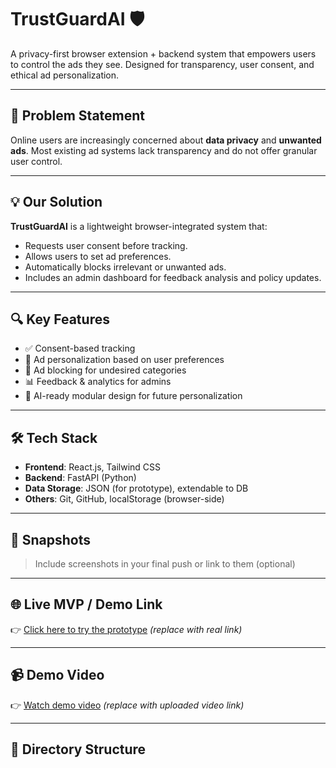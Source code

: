 # TrustGuardAI 🛡️

A privacy-first browser extension + backend system that empowers users to control the ads they see. Designed for transparency, user consent, and ethical ad personalization.

---

## 🚀 Problem Statement

Online users are increasingly concerned about **data privacy** and **unwanted ads**. Most existing ad systems lack transparency and do not offer granular user control.

---

## 💡 Our Solution

**TrustGuardAI** is a lightweight browser-integrated system that:
- Requests user consent before tracking.
- Allows users to set ad preferences.
- Automatically blocks irrelevant or unwanted ads.
- Includes an admin dashboard for feedback analysis and policy updates.

---

## 🔍 Key Features

- ✅ Consent-based tracking
- 🎯 Ad personalization based on user preferences
- 🚫 Ad blocking for undesired categories
- 📊 Feedback & analytics for admins
- 🧠 AI-ready modular design for future personalization

---

## 🛠️ Tech Stack

- **Frontend**: React.js, Tailwind CSS
- **Backend**: FastAPI (Python)
- **Data Storage**: JSON (for prototype), extendable to DB
- **Others**: Git, GitHub, localStorage (browser-side)

---

## 📸 Snapshots

> Include screenshots in your final push or link to them (optional)

---

## 🌐 Live MVP / Demo Link

👉 [Click here to try the prototype](#) *(replace with real link)*

---

## 📹 Demo Video

👉 [Watch demo video](#) *(replace with uploaded video link)*

---

## 📁 Directory Structure

